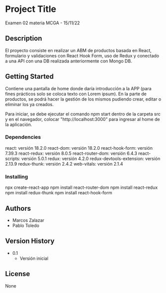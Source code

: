 # Project Title

Examen 02 materia MCGA - 15/11/22

## Description

El proyecto consiste en realizar un ABM de productos basada en React, formulario y validaciones con React Hook Form, uso de Redux y conectado a una API con una DB realizada anteriormente con Mongo DB.

## Getting Started

Contiene una pantalla de home donde daría introducción a la APP (para fines prácticos solo se coloca texto con Lorem ipsum).
En la parte de productos, se podrá hacer la gestión de los mismos pudiendo crear, editar o eliminar los ya creados. 

Para iniciar, se debe ejecutar el comando npm start dentro de la carpeta src y en el navegador, colocar "http://localhost:3000" para ingresar al home de la aplicación.

### Dependencies

react: versión 18.2.0
react-dom: versión 18.2.0
react-hook-form: versión 7.39.3
react-redux: versión 8.0.5
react-router-dom: versión 6.4.3
react-scripts: versión 5.0.1
redux: versión 4.2.0
redux-devtools-extension: versión 2.13.9
redux-thunk: versión 2.4.2
web-vitals: versión 2.1.4

### Installing

npx create-react-app
npm install react-router-dom
npm install react-redux
npm install redux-thunk
npm install react-hook-form

## Authors

* Marcos Zalazar
* Pablo Toledo

## Version History
* 0.1
    * Versión inicial

## License

None